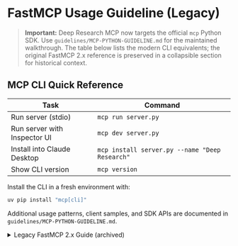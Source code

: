 # FastMCP Usage Guideline (Legacy)

> **Important:** Deep Research MCP now targets the official `mcp` Python SDK. Use `guidelines/MCP-PYTHON-GUIDELINE.md` for the maintained walkthrough. The table below lists the modern CLI equivalents; the original FastMCP 2.x reference is preserved in a collapsible section for historical context.

## MCP CLI Quick Reference

| Task | Command |
| ---- | ------- |
| Run server (stdio) | `mcp run server.py` |
| Run server with Inspector UI | `mcp dev server.py` |
| Install into Claude Desktop | `mcp install server.py --name "Deep Research"` |
| Show CLI version | `mcp version` |

Install the CLI in a fresh environment with:

```bash
uv pip install "mcp[cli]"
```

Additional usage patterns, client samples, and SDK APIs are documented in `guidelines/MCP-PYTHON-GUIDELINE.md`.

<details>
<summary>Legacy FastMCP 2.x Guide (archived)</summary>

# FastMCP Usage Guideline

> An in-depth field guide to building, running, and consuming FastMCP 2.x servers. It targets both human developers and autonomous coding agents that need deterministic patterns, strong typing, and clear integration touchpoints.

## Table of Contents

1. [Orientation](#orientation)
2. [Installation & Environment Setup](#installation--environment-setup)
3. [Project Layout & Configuration Files](#project-layout--configuration-files)
4. [Building Servers with `FastMCP`](#building-servers-with-fastmcp)
5. [Tools: From Functions to MCP Actions](#tools-from-functions-to-mcp-actions)
6. [Resources & Resource Templates](#resources--resource-templates)
7. [Prompts](#prompts)
8. [Working with `Context`](#working-with-context)
9. [Middleware, Lifespans, and Composition](#middleware-lifespans-and-composition)
10. [Authentication & Security](#authentication--security)
11. [Running Servers & Transport Options](#running-servers--transport-options)
12. [Consuming Servers with `fastmcp.Client`](#consuming-servers-with-fastmcpclient)
13. [Testing Patterns](#testing-patterns)
14. [Deployment Workflows](#deployment-workflows)
15. [Agent-Focused Usage Notes](#agent-focused-usage-notes)
16. [Troubleshooting & Best Practices](#troubleshooting--best-practices)
17. [Quick Reference Cheat Sheet](#quick-reference-cheat-sheet)

---

## Orientation

- **What FastMCP provides**: A batteries-included Python framework for Model Context Protocol (MCP) servers and a typed async client. It wraps low-level protocol details with decorators, managers, CLI utilities, and testing helpers.
- **Primary abstractions**: `FastMCP` servers expose *tools*, *resources* (including templates), and *prompts*. Clients discover and invoke them through the MCP schema.
- **Why teams choose it**: Strong typing, async support, structured outputs, automatic JSON schema inference, built-in auth providers, HTTP/SSE transports, middleware, OpenAPI generation, and a CLI that manages packaging/deployment.
- **Who should read this guide**: Service authors, QA engineers, deployment teams, and coding agents automating integration or testing flows.

---

## Installation & Environment Setup

FastMCP targets Python 3.10+. The project uses [uv](https://docs.astral.sh/uv/) for dependency management, but standard `pip` workflows also work.

### Quick installation

```bash
# Using uv (recommended for reproducible builds)
uv pip install fastmcp

# Using pip
python -m pip install --upgrade fastmcp
```

### Verifying the install

```bash
python -c "import fastmcp; print(fastmcp.__version__)"

# CLI check
fastmcp --version
```

### Development extras

- Install optional packages (`uv pip install "fastmcp[dev]"`) when you need linting, docs, or testing extras.
- Enable structured logging by setting `FASTMCP_LOG_ENABLED=1`.
- Control default transport metadata via environment variables such as:
  - `FASTMCP_RESOURCE_PREFIX_FORMAT` (`protocol` or `path`)
  - `FASTMCP_INCLUDE_FASTMCP_META` (`true`/`false`)

Agents should record these configuration knobs when presenting instructions to users.

---

## Project Layout & Configuration Files

A conventional repository layout mirrors the upstream project:

```
.
├── src/
│   └── my_app/
│       ├── server.py          # FastMCP server definition
│       ├── resources.py       # Resource functions/templates
│       ├── prompts.py         # Prompt definitions
│       └── middleware.py      # Optional middleware
├── examples/                  # Standalone runnable servers
├── tests/                     # pytest suite (asyncio_mode="auto")
├── docs/                      # User documentation (Mintlify)
├── FASTMCP-GUIDELINE.md       # This file
└── fastmcp.json               # Optional declarative configuration
```

### `fastmcp.json`

- A declarative file describing transports, environment variables, dependencies, and server entrypoints.
- Automatically discovered by `fastmcp run`, `fastmcp dev`, and `fastmcp install`.

Example:

```json
{
  "server": "src/my_app/server.py:mcp",
  "transport": "http",
  "host": "0.0.0.0",
  "port": 8080,
  "environment": {
    "OPENAI_API_KEY": "env:OPENAI_API_KEY"
  },
  "dependencies": {
    "python": "3.11",
    "packages": [
      "fastmcp",
      "httpx>=0.28"
    ]
  }
}
```

---

## Building Servers with `FastMCP`

Create one `FastMCP` object per server. Decorate functions to expose tools, resources, and prompts. Optionally configure auth, middleware, tool transformations, or lifespan hooks.

```python
from fastmcp import Context, FastMCP
from fastmcp.tools.tool import ToolResult

mcp = FastMCP(
    name="Inventory Assistant",
    instructions=(
        "Use the resources to inspect SKUs before calling tools. "
        "Prefer structured outputs for downstream automations."
    ),
    include_tags={"public"},          # Only expose components tagged "public"
    strict_input_validation=False,    # Default (Pydantic coercion)
    mask_error_details=True           # Hide internal stack traces from clients
)

@mcp.tool(tags={"public", "inventory"})
async def restock_sku(sku: str, quantity: int, ctx: Context) -> ToolResult:
    """Submit a restock request and return a summary."""
    await ctx.info(f"Restocking {sku} with {quantity} units")
    await ctx.report_progress(progress=5, total=100, message="Preparing payload")
    ticket_id = await create_ticket_async(sku, quantity)
    return ToolResult(
        content=[{"type": "text", "text": f"Ticket {ticket_id} lodged."}],
        structured_content={
            "ticket_id": ticket_id,
            "sku": sku,
            "quantity": quantity
        }
    )

@mcp.resource("inventory://catalog")
async def catalog() -> list[dict[str, str]]:
    """Expose the current SKU catalog for the LLM."""
    return await load_catalog()

@mcp.resource("inventory://sku/{sku}")
async def sku_detail(sku: str, ctx: Context) -> dict:
    """Templated resource that pulls per-SKU data."""
    await ctx.debug(f"Fetching details for {sku}")
    return await fetch_sku_record(sku)

@mcp.prompt("restock_summary", tags={"public"})
def restock_summary_prompt(sku: str, quantity: int) -> str:
    """Reusable prompt for summarising restock actions."""
    return (
        f"Summarise the restock for SKU {sku} with target quantity {quantity}. "
        "Work from the latest inventory readings."
    )

if __name__ == "__main__":
    mcp.run()  # Defaults to stdio transport, suitable for local LLM clients
```

Key constructor arguments:

| Parameter | Purpose |
| --------- | ------- |
| `name` / `instructions` | Human-readable metadata visible to clients. |
| `auth` | Attach an `AuthProvider` for HTTP/SSE transports. |
| `middleware` | Ordered list of async callables that wrap each request. |
| `lifespan` | Async context manager to run startup/shutdown logic (seed caches, open DB connections). |
| `tools`, `tool_transformations` | Register tools programmatically or attach response transformers (see [`ToolTransformConfig`](https://gofastmcp.com/servers/tools#tool-transforms)). |
| `include_tags` / `exclude_tags` | Filter components at registration time. |
| `strict_input_validation` | Toggle Pydantic coercion vs. strict JSON-schema validation. |
| `mask_error_details` | Replace unhandled exception messages with generic text. |
| `include_fastmcp_meta` | Disable FastMCP’s `_fastmcp` namespace if your client dislikes custom metadata. |

---

## Tools: From Functions to MCP Actions

### Basic decorator usage

```python
@mcp.tool
def add(a: int, b: int) -> int:
    """Add two integers."""
    return a + b
```

- The function name becomes the tool name.
- The docstring becomes the description.
- Type hints define the JSON schema for arguments.
- Return annotations define the output schema when possible.

### Customising metadata

```python
from fastmcp.tools.tool import ToolAnnotations

@mcp.tool(
    name="find_products",
    description="Search the catalog with optional category filtering.",
    tags={"catalogue", "search"},
    annotations=ToolAnnotations(destructiveHint=False, readOnlyHint=True),
    meta={"owner": "catalog-team", "version": "2025.06"}
)
def search_products(query: str, category: str | None = None) -> list[dict]:
    """Internal docstring; clients see the decorator description instead."""
    return perform_search(query, category)
```

### Async and blocking work

- Use `async def` for I/O bound work. FastMCP runs on AnyIO, so you can call other async libraries naturally.
- Wrap blocking functions with `anyio.to_thread.run_sync()` or a dedicated background executor.

```python
import anyio

@mcp.tool
async def encode_large_file(path: str) -> str:
    """Offload CPU-heavy work to a worker thread."""
    return await anyio.to_thread.run_sync(expensive_encoder, path)
```

### Excluding inputs from the schema

Use `exclude_args` to prevent helper parameters from being exposed:

```python
@mcp.tool(exclude_args=["ctx"])
async def privileged_action(user_id: str, ctx: Context) -> str:
    ...
```

### Structured outputs

1. **Annotated return types** (preferred): return dataclasses, Pydantic models, or builtin types. FastMCP serialises them, generates JSON schema, and hydrates them on the client.
2. **`ToolResult`**: full control over content blocks *and* structured payloads.

```python
from dataclasses import dataclass

@dataclass
class WeatherReading:
    city: str
    temperature_c: float
    observed_at: str

@mcp.tool
def get_weather(city: str) -> WeatherReading:
    data = query_weather(city)
    return WeatherReading(
        city=city,
        temperature_c=data.temperature,
        observed_at=data.timestamp_iso,
    )
```

On the client, `CallToolResult.data` becomes a `WeatherReading` instance.

### Error handling

- Raise standard exceptions (`ValueError`, `RuntimeError`) for unexpected states.
- Raise `fastmcp.exceptions.ToolError` to send a controlled message even when `mask_error_details=True`.

```python
from fastmcp.exceptions import ToolError

@mcp.tool
def divide(a: float, b: float) -> float:
    if b == 0:
        raise ToolError("Division by zero is not allowed.")
    return a / b
```

### Enabling/disabling tools

```python
@mcp.tool(enabled=False)
def maintenance_mode() -> str:
    return "Temporarily offline."

# Toggle at runtime
maintenance_mode.enable()
maintenance_mode.disable()
```

### Tag-driven filtering

Apply `include_tags`/`exclude_tags` during server construction to expose only the relevant tools for a given environment or client.

---

## Resources & Resource Templates

Resources expose read-only data. Templates allow parameterised URIs.

```python
@mcp.resource("config://v1")
def app_config() -> dict:
    """Static configuration snapshot."""
    return {"theme": "dark", "features": ["tools", "resources"]}

@mcp.resource(
    uri="logs://{date}/summary",
    description="Log summary for a given ISO date.",
    mime_type="application/json",
    tags={"public", "observability"},
)
async def daily_logs(date: str, ctx: Context) -> dict:
    await ctx.debug(f"Generating log summary for {date}")
    return await summarise_logs(date)
```

Return types map to MCP content:

| Return value | Resulting MCP content |
| ------------ | --------------------- |
| `str` | `TextResourceContents` (`text/plain`) |
| `dict` / `list` / Pydantic model | JSON serialised (`application/json`) |
| `bytes` | `BlobResourceContents` (specify `mime_type`) |
| `None` | Empty content list |

### Programmatic control

```python
resource = app_config  # Decorator returns a Resource object
resource.disable()
resource.enable()
```

### Context integration

Resources (and templates) accept `Context` parameters; see [Working with `Context`](#working-with-context).

---

## Prompts

Prompts package reusable message templates that clients can request via `prompts/get`.

```python
@mcp.prompt(tags={"analysis"})
def sentiment_prompt(text: str) -> str:
    """Explain the sentiment of the provided text."""
    return (
        "You are a sentiment analyst. Provide a JSON response with fields "
        f"`sentiment` and `rationale` for the text: {text!r}."
    )
```

Prompts support async functions and `Context` injection, just like tools/resources.

Clients use `await client.get_prompt("sentiment_prompt", {"text": "hello"})` to retrieve the rendered string and metadata.

---

## Working with `Context`

Any tool, resource, or prompt can accept a parameter annotated with `fastmcp.Context`. This unlocks MCP-specific capabilities.

```python
from fastmcp import Context

@mcp.tool
async def process_order(order_id: str, ctx: Context) -> dict:
    await ctx.info(f"Processing order {order_id}")
    await ctx.report_progress(10, 100, "Fetching order details")

    # Read another resource
    [details] = await ctx.read_resource("orders://catalog")

    # Persist data within the request scope
    ctx.set_state("order_id", order_id)

    # Request additional user input (elicit)
    response = await ctx.elicit(
        "Do you want to expedite shipping?",
        response_type=["standard", "express"],
    )
    if response.action == "accept":
        await ctx.info(f"User selected: {response.data}")

    # Ask the client LLM for help
    completion = await ctx.sample(
        messages=[
            "Summarise the following order issues:",
            f"Order data: {details.content[0].text}",
        ],
        system_prompt="Respond with a short bullet list.",
        max_tokens=200,
    )

    return {
        "order_id": order_id,
        "resolution": completion.text if hasattr(completion, "text") else None,
    }
```

Available capabilities include:

- **Logging**: `await ctx.debug(...)`, `info`, `warning`, `error`. Messages flow to the client’s log handler.
- **Progress reporting**: `await ctx.report_progress(progress=25, total=100, message="...")`.
- **Resource access**: `await ctx.read_resource("uri")`, `await ctx.list_resources()`.
- **Sampling**: `await ctx.sample(...)` to request an LLM completion from the client, with optional server-side fallback handlers.
- **User elicitation**: `await ctx.elicit(prompt, response_type=...)` to request structured user input mid-tool-call.
- **State management**: `ctx.set_state("key", value)` and `ctx.get_state("key", default=None)` share data with middleware during the same request.
- **Request metadata**: `ctx.request_id`, `ctx.client_id`, `ctx.session_id`, and `ctx.fastmcp` give access to runtime information.
- **Notifications**: `await ctx.notify(level="info", message="...")` sends asynchronous notifications outside of standard responses.

For code that cannot directly accept a `Context` parameter, import `fastmcp.server.dependencies.get_context()` to retrieve the active context during a request.

---

## Middleware, Lifespans, and Composition

### Lifespan management

Use the `lifespan` argument to run setup/teardown around the server lifecycle.

```python
from contextlib import asynccontextmanager

@asynccontextmanager
async def lifespan(server: FastMCP):
    connection = await open_database()
    server.state["db"] = connection
    try:
        yield {"db": connection}  # Exposed via ctx.fastmcp.lifespan_result
    finally:
        await connection.close()

mcp = FastMCP(name="DB Server", lifespan=lifespan)
```

### Middleware

Middleware wraps every MCP request (tool call, resource read, prompt get, list operations). Use it for cross-cutting concerns such as authz, rate limiting, or tracing.

```python
from fastmcp.server.middleware import Middleware, MiddlewareContext
from fastmcp.exceptions import ToolError

async def audit_middleware(
    ctx: MiddlewareContext,
    call_next,
) -> object:
    if ctx.kind == "call_tool":
        await ctx.context.info(f"Calling tool {ctx.target}")
    result = await call_next(ctx)
    if ctx.kind == "call_tool" and isinstance(result, Exception):
        raise ToolError("Tool denied by middleware.") from result
    return result

mcp = FastMCP(middleware=[Middleware(audit_middleware)])
```

`MiddlewareContext` exposes:
- `kind` (`"call_tool"`, `"read_resource"`, `"list_tools"`, etc.)
- `target` (tool name, resource URI)
- `params` (arguments payload)
- `context` (`Context` instance)

### Server composition (`mount`)

Combine multiple FastMCP servers under one namespace:

```python
from fastmcp import FastMCP

weather = FastMCP("Weather")
news = FastMCP("News")

app = FastMCP("Portal")
app.mount(server=weather, prefix="weather")
app.mount(server=news, prefix="news")
```

- Mounted tools are accessible under `weather_<tool_name>`.
- Mounted resources adopt URI prefixes `weather://...`.
- Errors during mounting can be surfaced by setting `FASTMCP_MOUNTED_COMPONENTS_RAISE_ON_LOAD_ERROR=1`.

### Proxies and OpenAPI

- Use `FastMCPProxy` to front remote MCP servers while applying middleware locally (see `docs/servers/proxy.mdx`).
- Generate HTTP APIs with `FastMCPOpenAPI` (found in `fastmcp.experimental.server.openapi`). This builds FastAPI apps from your MCP components.

---

## Authentication & Security

HTTP/SSE transports can require auth via `auth=`. FastMCP ships with providers under `fastmcp.server.auth.providers`.

### Token-based auth

```python
from fastmcp.server.auth.providers.in_memory import InMemoryOAuthProvider

oauth = InMemoryOAuthProvider()
mcp = FastMCP(name="Secured", auth=oauth)
```

- `InMemoryOAuthProvider`: Local OAuth 2.1 provider for testing.
- `JWTVerifier` (`fastmcp.server.auth.providers.jwt`): Validate JWTs/JWKS for bearer-token flows.
- Enterprise providers: `google`, `github`, `azure`, `auth0`, `workos`, `descope`, `scalekit`, `supabase`.

Each provider exposes configuration such as allowed audiences, required scopes, redirect validation, and revocation endpoints.

### Custom verification

Implement `AuthProvider` (see `fastmcp.server.auth.auth`) to integrate proprietary auth.

### Transport-level security

- For SSE/HTTP, terminate TLS upstream (FastMCP does not manage certificates directly).
- Set `mask_error_details=True` to avoid leaking stack traces over the wire.
- Use middleware for request-level authorisation.

---

## Running Servers & Transport Options

### From Python

```python
mcp.run()                                   # stdio (default)
mcp.run(transport="http", host="0.0.0.0", port=8000, root_path="/mcp")
mcp.run(transport="sse", port=7000, message_path="/sse/")
mcp.run(transport="streamable-http", port=9000)
```

- `run()` is synchronous and wraps `run_async()` via `anyio.run`.
- HTTP-based transports expose Starlette apps; you can add routes with `mcp.add_http_route(Route(...))`.
- `stateless_http=True` (transport kwarg) forces a new request context per HTTP request (useful behind load balancers).

### via CLI (`fastmcp run`)

```bash
fastmcp run server.py                     # Infer server variable (mcp/server/app)
fastmcp run server.py:my_server           # Explicit object
fastmcp run server.py:create_server       # Factory function (sync or async)
fastmcp run https://api.example.com/mcp   # Proxy a remote MCP server
fastmcp run fastmcp.json                  # Declarative config
```

Important flags:

| Flag | Purpose |
| ---- | ------- |
| `--transport {stdio,http,sse}` | Override the transport. |
| `--port`, `--host`, `--path` | HTTP binding. |
| `--python 3.11` | Run inside `uv run` with a specific interpreter. |
| `--with fastmcp --with httpx` | Install extra packages in the ephemeral environment. |
| `--with-requirements requirements.txt` | Bulk install dependencies. |
| `--project ./env` | Use a prepared uv project directory. |
| `--skip-env` | Skip dependency resolution (already inside managed env). |
| `--no-banner` | Hide the startup ASCII art. |

Related commands:

- `fastmcp dev server.py` → Runs the server with the MCP Inspector UI (debug).
- `fastmcp install server.py` → Installs into supported MCP clients (Claude Desktop, Gemini CLI, etc.).
- `fastmcp inspect server.py` → Outputs a JSON manifest of tools/resources/prompts.
- `fastmcp project prepare fastmcp.json --output ./env` → Materialise a reusable uv environment.

---

## Consuming Servers with `fastmcp.Client`

`fastmcp.Client` is an async context manager that infers transports and offers typed responses.

```python
import asyncio
from fastmcp import Client, FastMCP

server = FastMCP("Example")

# Define a simple tool for demonstration
@server.tool
def greet(name: str) -> str:
    return f"Hello, {name}!"

async def main():
    async with Client(server) as client:        # In-memory transport
        tools = await client.list_tools()
        result = await client.call_tool("greet", {"name": "world"})
        print(result.data)                      # -> "Hello, world!"

asyncio.run(main())
```

### Transport inference

| Client argument | Transport |
| --------------- | --------- |
| `FastMCP` instance | In-memory (perfect for tests) |
| `"path/to/server.py"` | Local stdio (Python) |
| `"path/to/server.js"` | Local stdio (Node) |
| `"https://example.com/mcp"` | HTTP/SSE (auto based on server capabilities) |
| `{"mcpServers": {...}}` | Multi-server client (namespaced tool/resource calls) |

### Connection lifecycle

```python
client = Client("server.py")
async with client:
    assert client.is_connected()
```

When the `async with` block exits, connections close cleanly.

### Discovering components

```python
async with client:
    tools = await client.list_tools()
    resources = await client.list_resources()
    templates = await client.list_resource_templates()
    prompts = await client.list_prompts()
```

Tool metadata includes FastMCP’s `_fastmcp.tags` namespace when enabled.

### Calling tools

```python
async with client:
    result = await client.call_tool(
        "inventory_restock_sku",
        {"sku": "A-123", "quantity": 5},
        timeout=5.0,
        progress_handler=lambda update: print(update.progress),
    )

    if result.is_error:
        print(result.error)
    else:
        print("Structured:", result.data)             # Hydrated Python object
        print("Text:", result.content[0].text)        # Standard MCP content
```

- `result.data`: Fully typed object (FastMCP extension).
- `result.structured_content`: Raw JSON (MCP standard).
- `result.content`: List of `ContentBlock` objects (text, image, audio, etc.).

### Reading resources & prompts

```python
async with client:
    config_contents = await client.read_resource("config://v1")
    print(config_contents[0].text)

    prompt = await client.get_prompt("restock_summary", {"sku": "A-123", "quantity": 5})
    print(prompt.prompt)
```

### Logging, progress, and sampling callbacks

```python
async def log_handler(log):
    print(f"[{log.level}] {log.message}")

async def progress_handler(update):
    print(f"{update.progress}/{update.total}: {update.message}")

async def sampling_handler(messages, params, ctx):
    # Use your own LLM to satisfy sampling requests
    return "Fallback completion from custom handler"

client = Client(
    server,
    log_handler=log_handler,
    progress_handler=progress_handler,
    sampling_handler=sampling_handler,
    sampling_handler_behavior="fallback",   # or "always"
)
```

### Multi-server clients

When initialised with an MCP configuration, tool names are automatically namespaced (`{server_key}_{tool_name}`) and resource URIs prefixed (`{server_key}://...`).

### Authentication helpers

Use `BearerTokenAuth` or OAuth flows on the client side to attach headers/tokens automatically. See `docs/clients/auth/*.mdx` for patterns.

---

## Testing Patterns

Leverage the in-memory transport for deterministic, fast tests.

```python
import pytest
from fastmcp import Client, FastMCP

@pytest.mark.anyio
async def test_add_tool_behaviour():
    mcp = FastMCP("Test")

    @mcp.tool
    def add(a: int, b: int) -> int:
        return a + b

    async with Client(mcp) as client:
        result = await client.call_tool("add", {"a": 2, "b": 3})
        assert result.data == 5
```

Additional recommendations:

- Set `asyncio_mode="auto"` globally (as in this repository’s `pytest.ini`).
- Use fixtures to share servers across tests.
- For structured outputs, use `pytest_inline_snapshot` to capture JSON or dataclasses.
- Simulate sampling responses by providing `sampling_handler` to the client.
- Validate logging via the client’s `log_handler`.

---

## Deployment Workflows

### Local development

1. Install dependencies: `uv sync`.
2. Run formatters and static checks: `uv run pre-commit run --all-files`.
3. Execute tests: `uv run pytest`.
4. Start the server: `fastmcp dev server.py` (with inspector) or `fastmcp run server.py`.

### Packaging servers

- Use `fastmcp run fastmcp.json --with fastmcp --with httpx` to bundle dependencies.
- `fastmcp project prepare fastmcp.json --output ./env` creates a reusable environment for repeated launches.
- `fastmcp install server.py --with fastmcp --with requests` installs the server into supported MCP clients (Claude Desktop, Gemini CLI, etc.).

### FastMCP Cloud

- Deploy via the FastMCP Cloud UI by specifying:
  - Entrypoint (`server.py:mcp`)
  - Runtime dependencies
  - Environment variables (secrets, API keys)
  - Transport configuration (HTTP or SSE)

### Observability in production

- Configure server logging (`FASTMCP_LOG_LEVEL=INFO`).
- Add middleware for tracing identifiers (request IDs, user IDs).
- Use `ctx.notify` to surface human-readable messages in control planes.

---

## Agent-Focused Usage Notes

Coding agents integrating with FastMCP should:

1. **Use the LLM-friendly docs**: fetch `https://gofastmcp.com/llms.txt` or `llms-full.txt` for up-to-date endpoints and schema references.
2. **Inspect servers safely**: run `fastmcp inspect <entrypoint>` to retrieve JSON definitions without starting transports.
3. **Respect tool metadata**: check `_fastmcp.tags` and `annotations` to decide whether a tool is safe/destructive/idempotent.
4. **Handle structured outputs**: prefer `CallToolResult.data` for typed results; fall back to `structured_content` or `content` if empty.
5. **Prepare for elicitation**: server tools may call `ctx.elicit`, which requires agents to surface follow-up questions to users.
6. **Sampling coordination**: if acting as a proxy, provide a `sampling_handler` so `ctx.sample` calls succeed even when the client LLM lacks native support.
7. **Retry with context**: when encountering `ToolError`, display the human-readable message; when facing generic errors and `mask_error_details` is on, prompt the user for corrective input.
8. **Prefer in-memory transports** during automated testing to avoid process management overhead.

---

## Troubleshooting & Best Practices

- **Tool not listed**: ensure the decorator ran (module imported) and the tool isn’t disabled or filtered out by tags.
- **“Unknown resource”**: confirm URI patterns and that templates are registered; use `await mcp.get_resources()` during debugging.
- **Blocking event loop**: wrap CPU-heavy code with `anyio.to_thread.run_sync`.
- **Structured output missing**: verify the return type can be serialised (e.g., dataclass, dict, Pydantic model). For total control, return `ToolResult`.
- **Masking errors for production**: set `mask_error_details=True` and raise `ToolError` with user-safe messages for expected failures.
- **Client timeouts**: provide per-call `timeout=` values or adjust the client-level default (`Client(..., timeout=10.0)`).
- **Sampling failures**: ensure the downstream client advertises sampling capability; otherwise set `sampling_handler_behavior="fallback"` and supply a handler.
- **Auth configuration drift**: centralise OAuth/JWT settings in `fastmcp.json` and load secrets via environment variables.

Best practices:

- Keep functions well-typed; FastMCP leans heavily on annotations.
- Document components with clear docstrings/descriptions—LLMs read them.
- Use tags to segment functionality (e.g., `"public"`, `"beta"`, `"admin"`).
- Write tests against the in-memory client before exposing servers publicly.
- Align CLI workflows (`fastmcp run/dev/install`) with CI pipelines for reproducibility.

---

## Quick Reference Cheat Sheet

| Task | How |
| ---- | --- |
| Create server | `mcp = FastMCP("Name", instructions="...")` |
| Register tool | `@mcp.tool\ndef fn(...): ...` |
| Register resource | `@mcp.resource("uri")\ndef fn(...): ...` |
| Register prompt | `@mcp.prompt("id")\ndef fn(...): ...` |
| Access context | `async def fn(..., ctx: Context): ...` |
| Structured output | Return dataclass / Pydantic / `ToolResult` |
| Run server | `mcp.run(transport="http", port=8000)` |
| CLI run | `fastmcp run server.py` |
| Inspect server | `fastmcp inspect server.py` |
| Connect client | `async with Client(mcp_or_path_or_url) as client:` |
| Call tool | `await client.call_tool("name", {"arg": value})` |
| Read resource | `await client.read_resource("uri")` |
| Get prompt | `await client.get_prompt("id", {"var": "value"})` |
| Report progress | `await ctx.report_progress(50, 100, "Halfway")` |
| Request sampling | `await ctx.sample("Prompt text")` |
| Elicit input | `await ctx.elicit("Question?", response_type=list_options)` |
| Middleware | Pass `middleware=[Middleware(fn)]` to `FastMCP` |
| Mount servers | `parent.mount(server=child, prefix="child")` |
| Auth (OAuth) | `FastMCP(auth=InMemoryOAuthProvider(...))` |

Keep this guideline close while building or automating against FastMCP servers. It mirrors the repository’s code and documentation structure and should help both humans and agents onboard quickly.

</details>
